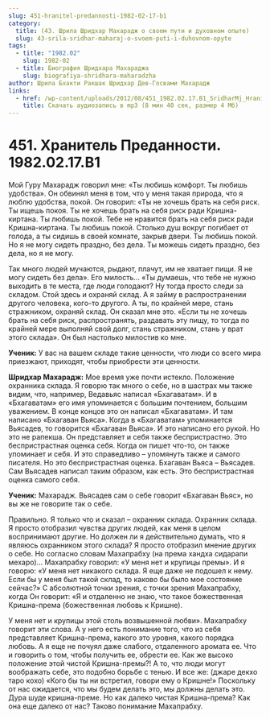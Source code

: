 ```yaml
---
slug: 451-hranitel-predannosti-1982-02-17-b1
category:
  title: (43. Шрила Шридхар Махарадж о своем пути и духовном опыте)
  slug: 43-srila-sridhar-maharaj-o-svoem-puti-i-duhovnom-opyte
tags:
  - title: "1982.02"
    slug: 1982-02
  - title: Биография Шридхара Махараджа
    slug: biografiya-shridhara-maharadzha
author: Шрила Бхакти Ракшак Шридхар Дев-Госвами Махарадж
links:
  - href: /wp-content/uploads/2012/08/451_1982.02.17.B1_SridharMj_Hranitel_predannosti.mp3
    title: Скачать аудиозапись в mp3 (8 мин 40 сек, размер 4 Мб)
---
```


# 451. Хранитель Преданности. 1982.02.17.B1

Мой Гуру Махарадж говорил мне: «Ты любишь комфорт. Ты любишь удобства». Он обвинял меня в том, что у меня такая природа, что я люблю удобства, покой. Он говорил: «Ты не хочешь брать на себя риск. Ты ищешь покоя. Ты не хочешь брать на себя риск ради Кришна-киртана. Ты любишь покой. Тебе не нравится брать на себя риск ради Кришна-киртана. Ты любишь покой. Столько душ вокруг погибает от голода, а ты сидишь в своей комнате, закрыв двери. Ты любишь покой. Но я не могу сидеть праздно, без дела. Ты можешь сидеть праздно, без дела, но я не могу.

Так много людей мучаются, рыдают, плачут, им не хватает пищи. Я не могу сидеть без дела». Его милость… «Ты думаешь, что тебе не нужно выходить в те места, где люди голодают? Ну тогда просто следи за складом. Стой здесь и охраняй склад. А я займу в распространении другого человека, кого-то другого. А ты, по крайней мере, стань стражником, охраняй склад. Он сказал мне это. «Если ты не хочешь брать на себя риск, распространять, раздавать эту пищу, то тогда по крайней мере выполняй свой долг, стань стражником, стань у врат этого склада». Он был настолько милостив ко мне.

**Ученик:** У вас на вашем складе такие ценности, что люди со всего мира приезжают, приходят, чтобы приобрести эти ценности.

**Шридхар Махарадж:** Мое время уже почти истекло. Положение охранника склада. Я говорю так много о себе, но в шастрах мы также видим, что, например, Ведавьяс написал «Бхагаватам». И в «Бхагаватам» его имя упоминается с большим почтением, большим уважением. В конце концов это он написал «Бхагаватам». И там написано «Бхагаван Вьяса». Когда в «Бхагаватам» упоминается Вьясадев, то говорится «Бхагаван Вьяса». И это написано его рукой. Но это не рапекша. Он представляет и себя также беспристрастно. Это беспристрастная оценка себя. Когда он пишет что-то, он также упоминает и себя. И это справедливо – упомянуть также и самого писателя. Но это беспристрастная оценка. Бхагаван Вьяса – Вьясадев. Сам Вьясадев написал таким образом, как есть. Это беспристрастная оценка самого себя.

**Ученик:** Махарадж. Вьясадев сам о себе говорит «Бхагаван Вьяс», но вы же не говорите так о себе.

Правильно. Я только что и сказал – охранник склада. Охранник склада. Я просто отобразил чувства других людей, как меня в целом воспринимают другие. Но должен ли я действительно думать, что я являюсь охранником этого склада? Я просто отобразил мнение других о себе. Но согласно словам Махапрабху (на према хандха сидарапи мехаро)… Махапрабху говорил: «У меня нет и крупицы премы». И я говорю: «У меня нет никакого склада. Я еще даже не подошел к нему. Если бы у меня был такой склад, то каково бы было мое состояние сейчас?» С абсолютной точки зрения, с точки зрения Махапрабху, когда Он говорит: «Я и отдаленно не знаю, что такое божественная Кришна-према (божественная любовь к Кришне).

У меня нет и крупицы этой столь возвышенной любви». Махапрабху говорит эти слова. А у него есть понимание того, что из себя представляет Кришна-према, какого это уровня, какого порядка любовь. А я еще не почуял даже слабого, отдаленного аромата ее. Что и говорить о том, чтобы получить ее, обрести ее. Как же высоко положение этой чистой Кришна-премы?! А то, что люди могут воображать себе, это подобно борьбе с тенью. И все же: (джаре декхо таро кохо) «Кого бы ты ни встретил, говори ему о Кришне!» Поскольку от нас ожидается, что мы будем делать это, мы должны делать это. Дура шуде кришна-преме. Но как далеко чистая Кришна-према? Как она еще далеко от нас? Таково понимание Махапрабху.

